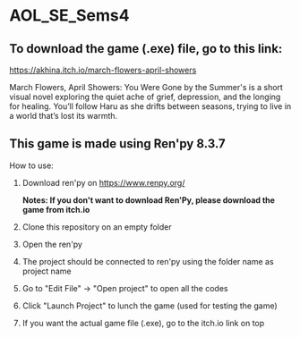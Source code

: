 # AOL_SE_Sems4

## To download the game (.exe) file, go to this link:
https://akhina.itch.io/march-flowers-april-showers

March Flowers, April Showers: You Were Gone by the Summer's is a short visual novel exploring the quiet ache of grief, depression, and the longing for healing. You’ll follow Haru as she drifts between seasons, trying to live in a world that’s lost its warmth.

## This game is made using Ren'py 8.3.7
How to use:
1. Download ren'py on https://www.renpy.org/

   **Notes: If you don't want to download Ren'Py, please download the game from itch.io**
3. Clone this repository on an empty folder
4. Open the ren'py
5. The project should be connected to ren'py using the folder name as project name
6. Go to "Edit File" -> "Open project" to open all the codes
7. Click "Launch Project" to lunch the game (used for testing the game)
8. If you want the actual game file (.exe), go to the itch.io link on top
